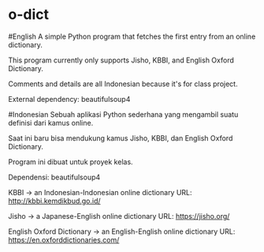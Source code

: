 # o-dict

#English
A simple Python program that fetches the first entry from an online dictionary.

This program currently only supports Jisho, KBBI, and English Oxford Dictionary.

Comments and details are all Indonesian because it's for class project.

External dependency: beautifulsoup4

#Indonesian
Sebuah aplikasi Python sederhana yang mengambil suatu definisi dari kamus online.

Saat ini baru bisa mendukung kamus Jisho, KBBI, dan English Oxford Dictionary.

Program ini dibuat untuk proyek kelas.

Dependensi: beautifulsoup4


KBBI -> an Indonesian-Indonesian online dictionary
URL: http://kbbi.kemdikbud.go.id/

Jisho -> a Japanese-English online dictionary
URL: https://jisho.org/

English Oxford Dictionary -> an English-English online dictionary
URL: https://en.oxforddictionaries.com/